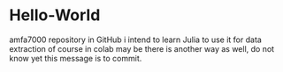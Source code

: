 # Hello-World
amfa7000 repository in GitHub
i intend to learn Julia to use it for data extraction
of course in colab
may be there is another way as well, do not know yet
this message is to commit.
